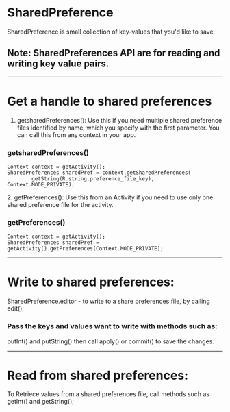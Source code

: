 # SharedPreference

SharedPreference is small collection of key-values that you'd like to save.
## Note: SharedPreferences API are for reading and writing key value pairs.
<hr />

# Get a handle to shared preferences

1. getsharedPreferences(): Use this if you need multiple shared preference files identified by name, which you specify with the first parameter. You can call this from any context in your app.
 
<h3>getsharedPreferences()</h3>
<pre><code>Context context = getActivity();
SharedPreferences sharedPref = context.getSharedPreferences(
        getString(R.string.preference_file_key), Context.MODE_PRIVATE);</code></pre>
2. getPreferences(): Use this from an Activity if you need to use only one shared preference file for the activity.
<h3>getPreferences()</h3>
<pre><code>Context context = getActivity();
SharedPreferences sharedPref = getActivity().getPreferences(Context.MODE_PRIVATE);</code></pre>
<hr />

# Write to shared preferences:

SharedPreference.editor - to write to a share preferences file, by calling edit();
### Pass the keys and values want to write with methods such as: 
   putInt() and putString() then call apply() or commit() to save the changes.
<hr />

# Read from shared preferences:

To Retriece values from a shared preferences file, call methods such as getInt() and getString();

